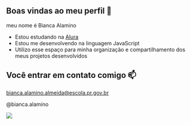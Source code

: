## Boas vindas ao meu perfil 💙

meu nome é Bianca Alamino

- Estou estudando na [Alura](https://WW.alura.com.br)
- Estou me desenvolvendo na linguagem JavaScript
- Utilizo esse espaço para minha organização e compartilhamento dos meus projetos desenvolvidos
 
## Você entrar em contato comigo 📫

bianca.alamino.almeida@escola.pr.gov.br

@bianca.alamino 

![](https://media1.tenor.com/m/qzSlMsAgbA8AAAAC/yay-inside-out.gif)
